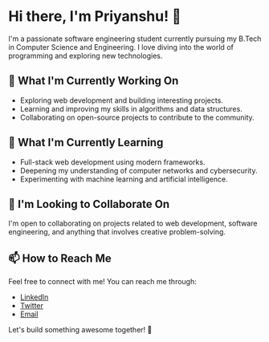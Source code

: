 # Hi there, I'm Priyanshu! 👋

I'm a passionate software engineering student currently pursuing my B.Tech in Computer Science and Engineering. I love diving into the world of programming and exploring new technologies.

## 🔭 What I'm Currently Working On

- Exploring web development and building interesting projects.
- Learning and improving my skills in algorithms and data structures.
- Collaborating on open-source projects to contribute to the community.

## 🌱 What I'm Currently Learning

- Full-stack web development using modern frameworks.
- Deepening my understanding of computer networks and cybersecurity.
- Experimenting with machine learning and artificial intelligence.

## 👯 I'm Looking to Collaborate On

I'm open to collaborating on projects related to web development, software engineering, and anything that involves creative problem-solving.

## 📫 How to Reach Me

Feel free to connect with me! You can reach me through:

- [LinkedIn]([https://www.linkedin.com/in/npriyanshu/](https://www.linkedin.com/in/priyanshu-negi-5b146a2a7/))
- [Twitter](https://twitter.com/your_twitter_handle)
- [Email](mailto:ps2332471@gmail.com)

Let's build something awesome together! 🚀


<!---
npriyanshu/npriyanshu is a ✨ special ✨ repository because its `README.md` (this file) appears on your GitHub profile.
You can click the Preview link to take a look at your changes.
--->
